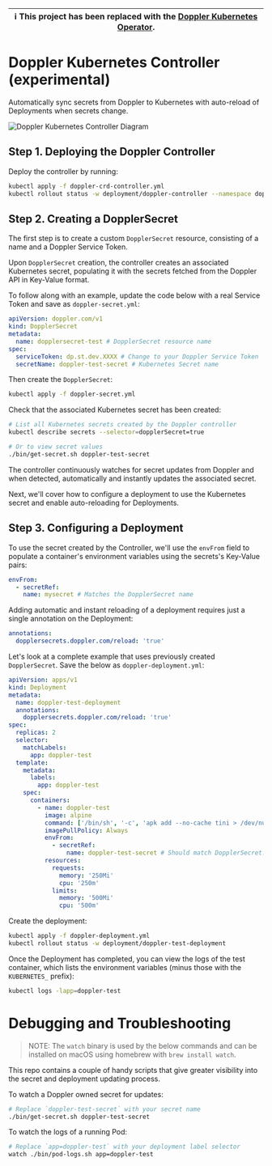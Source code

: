 | :information_source: This project has been replaced with the [Doppler Kubernetes Operator](https://github.com/DopplerHQ/kubernetes-operator).
| ---

# Doppler Kubernetes Controller (experimental)

Automatically sync secrets from Doppler to Kubernetes with auto-reload of Deployments when secrets change.

![Doppler Kubernetes Controller Diagram](https://user-images.githubusercontent.com/133014/119946348-e2465280-bfd9-11eb-8d72-34afebbb538c.png)

## Step 1. Deploying the Doppler Controller

Deploy the controller by running:

```bash
kubectl apply -f doppler-crd-controller.yml
kubectl rollout status -w deployment/doppler-controller --namespace doppler-controller
```

## Step 2. Creating a DopplerSecret

The first step is to create a custom `DopplerSecret` resource, consisting of a name and a Doppler Service Token.

Upon `DopplerSecret` creation, the controller creates an associated Kubernetes secret, populating it with the secrets fetched from the Doppler API in Key-Value format.

To follow along with an example, update the code below with a real Service Token and save as `doppler-secret.yml`:

```yaml
apiVersion: doppler.com/v1
kind: DopplerSecret 
metadata:
  name: dopplersecret-test # DopplerSecret resource name
spec:
  serviceToken: dp.st.dev.XXXX # Change to your Doppler Service Token
  secretName: doppler-test-secret # Kubernetes Secret name
```

Then create the `DopplerSecret`:

```sh
kubectl apply -f doppler-secret.yml
```

Check that the associated Kubernetes secret has been created:

```sh
# List all Kubernetes secrets created by the Doppler controller
kubectl describe secrets --selector=dopplerSecret=true

# Or to view secret values
./bin/get-secret.sh doppler-test-secret
```

The controller continuously watches for secret updates from Doppler and when detected, automatically and instantly updates the associated secret.

Next, we'll cover how to configure a deployment to use the Kubernetes secret and enable auto-reloading for Deployments.

## Step 3. Configuring a Deployment

To use the secret created by the Controller, we'll use the `envFrom` field to populate a container's environment variables using the secrets's Key-Value pairs:

```yaml
envFrom:
  - secretRef:
    name: mysecret # Matches the DopplerSecret name
```

Adding automatic and instant reloading of a deployment requires just a single annotation on the Deployment:

```yaml
annotations:
  dopplersecrets.doppler.com/reload: 'true'
```

Let's look at a complete example that uses previously created `DopplerSecret`. Save the below as `doppler-deployment.yml`:

```yaml
apiVersion: apps/v1
kind: Deployment
metadata:
  name: doppler-test-deployment
  annotations:
    dopplersecrets.doppler.com/reload: 'true'
spec:
  replicas: 2
  selector:
    matchLabels:
      app: doppler-test
  template:
    metadata:
      labels:
        app: doppler-test
    spec:      
      containers:
        - name: doppler-test
          image: alpine
          command: ['/bin/sh', '-c', 'apk add --no-cache tini > /dev/null 2>&1 && printenv | grep -v KUBERNETES_ && tini -s tail -f /dev/null'] # Test by printing env var names          
          imagePullPolicy: Always
          envFrom:
            - secretRef:
                name: doppler-test-secret # Should match DopplerSecret.spec.secretName
          resources:
            requests:
              memory: '250Mi'
              cpu: '250m'
            limits:
              memory: '500Mi'
              cpu: '500m'      
```

Create the deployment:

```sh
kubectl apply -f doppler-deployment.yml
kubectl rollout status -w deployment/doppler-test-deployment
```

Once the Deployment has completed, you can view the logs of the test container, which lists the environment variables (minus those with the `KUBERNETES_` prefix):

```sh
kubectl logs -lapp=doppler-test 
```

# Debugging and Troubleshooting

> NOTE: The `watch` binary is used by the below commands and can be installed on macOS using homebrew with `brew install watch`.

This repo contains a couple of handy scripts that give greater visibility into the secret and deployment updating process.

To watch a Doppler owned secret for updates:

```sh
# Replace `doppler-test-secret` with your secret name
./bin/get-secret.sh doppler-test-secret
```

To watch the logs of a running Pod:

```sh
# Replace `app=doppler-test` with your deployment label selector
watch ./bin/pod-logs.sh app=doppler-test
```
